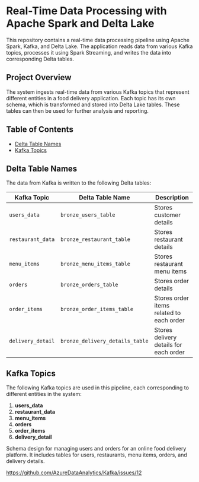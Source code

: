 # Real-Time Data Processing with Apache Spark and Delta Lake

This repository contains a real-time data processing pipeline using Apache Spark, Kafka, and Delta Lake. The application reads data from various Kafka topics, processes it using Spark Streaming, and writes the data into corresponding Delta tables.

## Project Overview

The system ingests real-time data from various Kafka topics that represent different entities in a food delivery application. Each topic has its own schema, which is transformed and stored into Delta Lake tables. These tables can then be used for further analysis and reporting.

## Table of Contents
- [Delta Table Names](#delta-table-names)
- [Kafka Topics](#kafka-topics)

## Delta Table Names

The data from Kafka is written to the following Delta tables:

| Kafka Topic        | Delta Table Name               | Description                                 |
| ------------------ | ------------------------------ | ------------------------------------------- |
| `users_data`       | `bronze_users_table`           | Stores customer details                     |
| `restaurant_data`  | `bronze_restaurant_table`      | Stores restaurant details                   |
| `menu_items`       | `bronze_menu_items_table`      | Stores restaurant menu items                |
| `orders`           | `bronze_orders_table`          | Stores order details                        |
| `order_items`      | `bronze_order_items_table`     | Stores order items related to each order    |
| `delivery_detail`  | `bronze_delivery_details_table`| Stores delivery details for each order      |

## Kafka Topics

The following Kafka topics are used in this pipeline, each corresponding to different entities in the system:

1. **users_data**
2. **restaurant_data**
3. **menu_items**
4. **orders**
5. **order_items**
6. **delivery_detail**


Schema design for managing users and orders for an online food delivery platform. It includes tables for users, restaurants, menu items, orders, and delivery details.

https://github.com/AzureDataAnalytics/Kafka/issues/12
